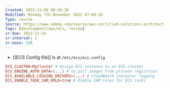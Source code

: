 ```yaml
---
Created: 2022-11-08 08:36:20
Modified: Monday 7th November 2022 07:09:16
Type: course
Source: https://www.udemy.com/course/aws-certified-solutions-architect-associate-saa-c01/?xref=E0Aed11STH4LPUQvCz0GJFABTmM=
Tags: [development/aws/ecs, review]
sr-due: 2022-11-24
sr-interval: 1
sr-ease: 130
---
```


- [[ECS Config file]] is at `/etc/ecs/ecs.config`

```conf
ECS_CLUSTER=MyCluster # Assign EC2 instance to an ECS cluster
ECS_ENGINE_AUTH_DATA={...} # to pull images from private registries
ECS_AVAILABLE_LOGGING_DRIVERS=[...] # CloudWatch container logging
ECS_ENABLE_TASK_IAM_ROLE=true # Enable IAM roles for ECS tasks
```